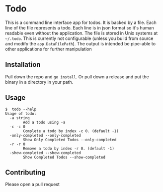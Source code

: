 # Todo

This is a command line interface app for todos. It is backed by a file. Each
line of the file represents a todo. Each line is in json format so it's
human readable even without the application. The file is stored in Unix systems
at `~/.todo`. This is currently not configurable (unless you build from source
and modify the `app.DataFilePath`). The output is intended be pipe-able to
other applications for further manipulation

## Installation

Pull down the repo and `go install`. Or pull down a release and put the binary
in a directory in your path.

## Usage

```
$  todo --help
Usage of todo:
  -a string
    	Add a todo using -a
  -c -c 0
    	Complete a todo by index -c 0. (default -1)
  -only-completed --only-completed
    	Show Only Completed Todos --only-completed
  -r -r 0
    	Remove a todo by index -r 0. (default -1)
  -show-completed --show-completed
    	Show Completed Todos --show-completed
```

## Contributing

Please open a pull request

